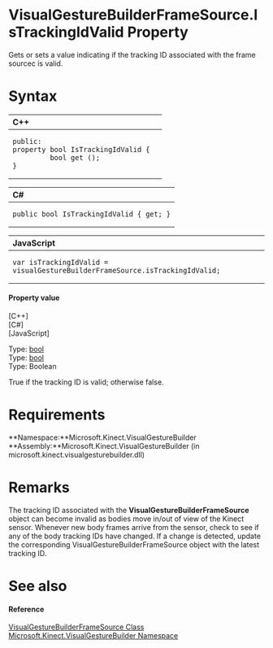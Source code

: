 VisualGestureBuilderFrameSource.IsTrackingIdValid Property  
==========================================================  

Gets or sets a value indicating if the tracking ID associated with the frame sourcec is valid. <span id="syntaxSection"></span>

Syntax  
======  

<table>
<colgroup>
<col width="100%" />
</colgroup>
<thead>
<tr class="header">
<th align="left">C++</th>
</tr>
</thead>
<tbody>
<tr class="odd">
<td align="left"><pre><code>public:  
property bool IsTrackingIdValid {  
         bool get ();  
}</code></pre></td>
</tr>
</tbody>
</table>

<table>
<colgroup>
<col width="100%" />
</colgroup>
<thead>
<tr class="header">
<th align="left">C#</th>
</tr>
</thead>
<tbody>
<tr class="odd">
<td align="left"><pre><code>public bool IsTrackingIdValid { get; }</code></pre></td>
</tr>
</tbody>
</table>

<table>
<colgroup>
<col width="100%" />
</colgroup>
<thead>
<tr class="header">
<th align="left">JavaScript</th>
</tr>
</thead>
<tbody>
<tr class="odd">
<td align="left"><pre><code>var isTrackingIdValid = visualGestureBuilderFrameSource.isTrackingIdValid;</code></pre></td>
</tr>
</tbody>
</table>

<span id="ID4ER"></span>
#### Property value  

[C++]   
 [C\#]   
 [JavaScript]   

Type: [bool](http://msdn.microsoft.com/en-us/library/hh755815.aspx)  
Type: [bool](http://msdn.microsoft.com/en-us/library/system.boolean.aspx)  
Type: Boolean  

True if the tracking ID is valid; otherwise false.  

<span id="requirements"></span>

Requirements  
============  

**Namespace:**Microsoft.Kinect.VisualGestureBuilder  
**Assembly:**Microsoft.Kinect.VisualGestureBuilder (in microsoft.kinect.visualgesturebuilder.dll)  

<span id="remarks"></span>

Remarks  
=======  

The tracking ID associated with the **VisualGestureBuilderFrameSource** object can become invalid as bodies move in/out of view of the Kinect sensor. Whenever new body frames arrive from the sensor, check to see if any of the body tracking IDs have changed. If a change is detected, update the corresponding VisualGestureBuilderFrameSource object with the latest tracking ID.  

<span id="ID4EEB"></span>

See also  
========  

<span id="ID4EGB"></span>
#### Reference  

[VisualGestureBuilderFrameSource Class](../../VisualGestureBuilderFram.md)  
 [Microsoft.Kinect.VisualGestureBuilder Namespace](../../../Kinect.VisualGestureBuil.md)  



<!--Please do not edit the data in the comment block below.-->
<!--
TOCTitle : IsTrackingIdValid Property
RLTitle : VisualGestureBuilderFrameSource.IsTrackingIdValid Property
KeywordK : IsTrackingIdValid property
KeywordK : VisualGestureBuilderFrameSource.IsTrackingIdValid property
KeywordF : Microsoft.Kinect.VisualGestureBuilder.VisualGestureBuilderFrameSource.IsTrackingIdValid
KeywordF : VisualGestureBuilderFrameSource.IsTrackingIdValid
KeywordF : IsTrackingIdValid
KeywordF : Microsoft.Kinect.VisualGestureBuilder.VisualGestureBuilderFrameSource.IsTrackingIdValid
KeywordA : P:Microsoft.Kinect.VisualGestureBuilder.VisualGestureBuilderFrameSource.IsTrackingIdValid
AssetID : P:Microsoft.Kinect.VisualGestureBuilder.VisualGestureBuilderFrameSource.IsTrackingIdValid
Locale : en-us
CommunityContent : 1
APIType : Managed
APILocation : microsoft.kinect.visualgesturebuilder.dll
APIName : Microsoft.Kinect.VisualGestureBuilder.VisualGestureBuilderFrameSource.IsTrackingIdValid
TargetOS : Windows
TopicType : kbSyntax
DevLang : VB
DevLang : CSharp
DevLang : JavaScript
DevLang : C++
DocSet : K4Wv2
ProjType : K4Wv2Proj
Technology : Kinect for Windows
Product : Kinect for Windows SDK v2
productversion : 20
-->
